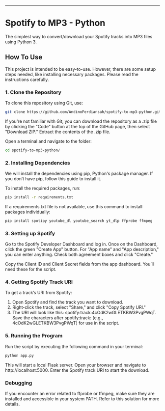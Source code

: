 
---

# Spotify to MP3 - Python

The simplest way to convert/download your Spotify tracks into MP3 files using Python 3.

## How To Use

This project is intended to be easy-to-use. However, there are some setup steps needed, like installing necessary packages. Please read the instructions carefully.

### 1. Clone the Repository

To clone this repository using Git, use:

```bash
git clone https://github.com/AndinoFerdiansah/spotify-to-mp3-python.git](https://github.com/andinoferdi/Spotify-to-mp3.git
```

If you're not familiar with Git, you can download the repository as a .zip file by clicking the "Code" button at the top of the GitHub page, then select "Download ZIP." Extract the contents of the .zip file.

Open a terminal and navigate to the folder:

```bash
cd spotify-to-mp3-python/
```

### 2. Installing Dependencies

We will install the dependencies using pip, Python's package manager. If you don’t have pip, follow this guide to install it.

To install the required packages, run:

```bash
pip install -r requirements.txt
```

If a requirements.txt file is not available, use this command to install packages individually:

```bash
pip install spotipy youtube_dl youtube_search yt_dlp ffprobe ffmpeg
```

### 3. Setting up Spotify

Go to the Spotify Developer Dashboard and log in. Once on the Dashboard, click the green "Create App" button. For "App name" and "App description," you can enter anything. Check both agreement boxes and click "Create."

Copy the Client ID and Client Secret fields from the app dashboard. You’ll need these for the script.

### 4. Getting Spotify Track URI

To get a track’s URI from Spotify:

1. Open Spotify and find the track you want to download.
2. Right-click the track, select "Share," and click "Copy Spotify URI."
3. The URI will look like this: spotify:track:4cOdK2wGLETKBW3PvgPWqT.
   Save the characters after spotify:track: (e.g., 4cOdK2wGLETKBW3PvgPWqT) for use in the script.

### 5. Running the Program

Run the script by executing the following command in your terminal:

```bash
python app.py
```

This will start a local Flask server. Open your browser and navigate to http://localhost:5000. Enter the Spotify track URI to start the download.

### Debugging

If you encounter an error related to ffprobe or ffmpeg, make sure they are installed and accessible in your system PATH. Refer to this solution for more details.
